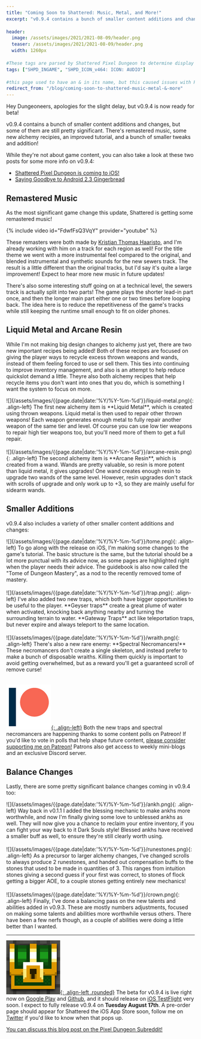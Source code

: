 ```yaml
---
title: "Coming Soon to Shattered: Music, Metal, and More!"
excerpt: "v0.9.4 contains a bunch of smaller content additions and changes, but some of them are still pretty significant. There's remastered music, some new alchemy recipies, an improved tutorial, and a bunch of smaller tweaks and addition!"

header:
  image: /assets/images/2021/2021-08-09/header.png
  teaser: /assets/images/2021/2021-08-09/header.png
  width: 1260px

#These tags are parsed by Shattered Pixel Dungeon to determine display in its news feed
tags: ["SHPD_INGAME", "SHPD_ICON_v464: ICON: AUDIO"]

#this page used to have an & in its name, but this caused issues with RSS
redirect_from: "/blog/coming-soon-to-shattered-music-metal-&-more"
---
```


Hey Dungeoneers, apologies for the slight delay, but v0.9.4 is now ready for beta!

v0.9.4 contains a bunch of smaller content additions and changes, but some of them are still pretty significant. There's remastered music, some new alchemy recipies, an improved tutorial, and a bunch of smaller tweaks and addition!

While they're not about game content, you can also take a look at these two posts for some more info on v0.9.4:
- [Shattered Pixel Dungeon is coming to iOS!](/blog/shattered-pixel-dungeon-is-coming-to-ios.html)
- [Saying Goodbye to Android 2.3 Gingerbread](/blog/saying-goodbye-to-android-2.3-gingerbread.html)

## Remastered Music

As the most significant game change this update, Shattered is getting some remastered music!

{% include video id="FdwfFsQ3VqY" provider="youtube" %}

These remasters were both made by [Kristjan Thomas Haaristo](https://www.youtube.com/channel/UCL1e7SgzSWbD_DQxB_5YcLA), and I'm already working with him on a track for each region as well! For the title theme we went with a more instrumental feel compared to the original, and blended instrumental and synthetic sounds for the new sewers track. The result is a little different than the original tracks, but I'd say it's quite a large improvement! Expect to hear more new music in future updates!

There's also some interesting stuff going on at a technical level, the sewers track is actually split into two parts! The game plays the shorter lead-in part once, and then the longer main part either one or two times before looping back. The idea here is to reduce the repetitiveness of the game's tracks while still keeping the runtime small enough to fit on older phones.

## Liquid Metal and Arcane Resin

While I'm not making big design changes to alchemy just yet, there are two new important recipes being added! Both of these recipes are focused on giving the player ways to recycle excess thrown weapons and wands, instead of them feeling forced to use or sell them. This ties into continuing to improve inventory management, and also is an attempt to help reduce quickslot demand a little. Theyre also both alchemy recipes that help recycle items you don't want into ones that you do, which is something I want the system to focus on more.

<div markdown="1" style="display: inline-block; margin-bottom: 1.3em;">
![](/assets/images/{{page.date|date:'%Y/%Y-%m-%d'}}/liquid-metal.png){: .align-left}
The first new alchemy item is **Liquid Metal**, which is created using thrown weapons. Liquid metal is then used to repair other thrown weapons! Each weapon generates enough metal to fully repair another weapon of the same tier and level. Of course you can use low tier weapons to repair high tier weapons too, but you'll need more of them to get a full repair.
</div>

<div markdown="1" style="display: inline-block;">
![](/assets/images/{{page.date|date:'%Y/%Y-%m-%d'}}/arcane-resin.png){: .align-left}
The second alchemy item is **Arcane Resin**, which is created from a wand. Wands are pretty valuable, so resin is more potent than liquid metal, it gives upgrades! One wand creates enough resin to upgrade two wands of the same level. However, resin upgrades don't stack with scrolls of upgrade and only work up to +3, so they are mainly useful for sidearm wands.
</div>

## Smaller Additions

v0.9.4 also includes a variety of other smaller content additions and changes:

<div markdown="1" style="display: inline-block; margin-bottom: 1.3em;">
![](/assets/images/{{page.date|date:'%Y/%Y-%m-%d'}}/tome.png){: .align-left}
To go along with the release on iOS, I'm making some changes to the game's tutorial. The basic structure is the same, but the tutorial should be a lot more punctual with its advice now, as some pages are highlighted right when the player needs their advice. The guidebook is also now called the "Tome of Dungeon Mastery", as a nod to the recently removed tome of mastery.
</div>

<div markdown="1" style="display: inline-block; margin-bottom: 1.3em;">
![](/assets/images/{{page.date|date:'%Y/%Y-%m-%d'}}/trap.png){: .align-left}
I've also added two new traps, which both have bigger opportunities to be useful to the player. **Geyser traps** create a great plume of water when activated, knocking back anything nearby and turning the surrounding terrain to water. **Gateway Traps** act like teleportation traps, but never expire and always teleport to the same location.
</div>

<div markdown="1" style="display: inline-block; margin-bottom: 1.3em;">
![](/assets/images/{{page.date|date:'%Y/%Y-%m-%d'}}/wraith.png){: .align-left}
There's also a new rare enemy: **Spectral Necromancers!** These necromancers don't create a single skeleton, and instead prefer to make a bunch of disposable wraiths. Killing them quickly is important to avoid getting overwhelmed, but as a reward you'll get a guaranteed scroll of remove curse!
</div>

[![](/assets/images/patreon-icon.png){: .align-left}](https://www.patreon.com/ShatteredPixel) Both the new traps and spectral necromancers are happening thanks to some content polls on Patreon! If you'd like to vote in polls that help shape future content, [please consider supporting me on Patreon!](https://www.patreon.com/ShatteredPixel) Patrons also get access to weekly mini-blogs and an exclusive Discord server.

## Balance Changes

Lastly, there are some pretty significant balance changes coming in v0.9.4 too:

<div markdown="1" style="display: inline-block; margin-bottom: 1.3em;">
![](/assets/images/{{page.date|date:'%Y/%Y-%m-%d'}}/ankh.png){: .align-left}
Way back in v0.1.1 I added the blessing mechanic to make ankhs more worthwhile, and now I'm finally giving some love to unblessed ankhs as well. They will now give you a chance to reclaim your entire inventory, if you can fight your way back to it Dark Souls style! Blessed ankhs have received a smaller buff as well, to ensure they're still clearly worth using.
</div>

<div markdown="1" style="display: inline-block; margin-bottom: 1.3em;">
![](/assets/images/{{page.date|date:'%Y/%Y-%m-%d'}}/runestones.png){: .align-left}
As a precursor to larger alchemy changes, I've changed scrolls to always produce 2 runestones, and handed out compensation buffs to the stones that used to be made in quantities of 3. This ranges from intuition stones giving a second guess if your first was correct, to stones of flock getting a bigger AOE, to a couple stones getting entirely new mechanics!
</div>

<div markdown="1" style="display: inline-block;">
![](/assets/images/{{page.date|date:'%Y/%Y-%m-%d'}}/crown.png){: .align-left}
Finally, I've done a balancing pass on the new talents and abilities added in v0.9.3. These are mostly numbers adjustments, focused on making some talents and abilities more worthwhile versus others. There have been a few nerfs though, as a couple of abilities were doing a little better than I wanted.
</div>

---

[![](/assets/images/SHPD-icon-2021.png){: .align-left .rounded}](https://github.com/00-Evan/shattered-pixel-dungeon/releases/) The beta for v0.9.4 is live right now on [Google Play](https://play.google.com/apps/testing/com.shatteredpixel.shatteredpixeldungeon) and [Github](https://github.com/00-Evan/shattered-pixel-dungeon/releases/), and it should release on [iOS TestFlight](https://testflight.apple.com/join/4PWFyask) very soon. I expect to fully release v0.9.4 on **Tuesday August 17th**. A pre-order page should appear for Shattered the iOS App Store soon, follow me on [Twitter](https://twitter.com/ShatteredPixel) if you'd like to know when that pops up.

[You can discuss this blog post on the Pixel Dungeon Subreddit!](https://www.reddit.com/r/PixelDungeon/comments/p1d1rc/)